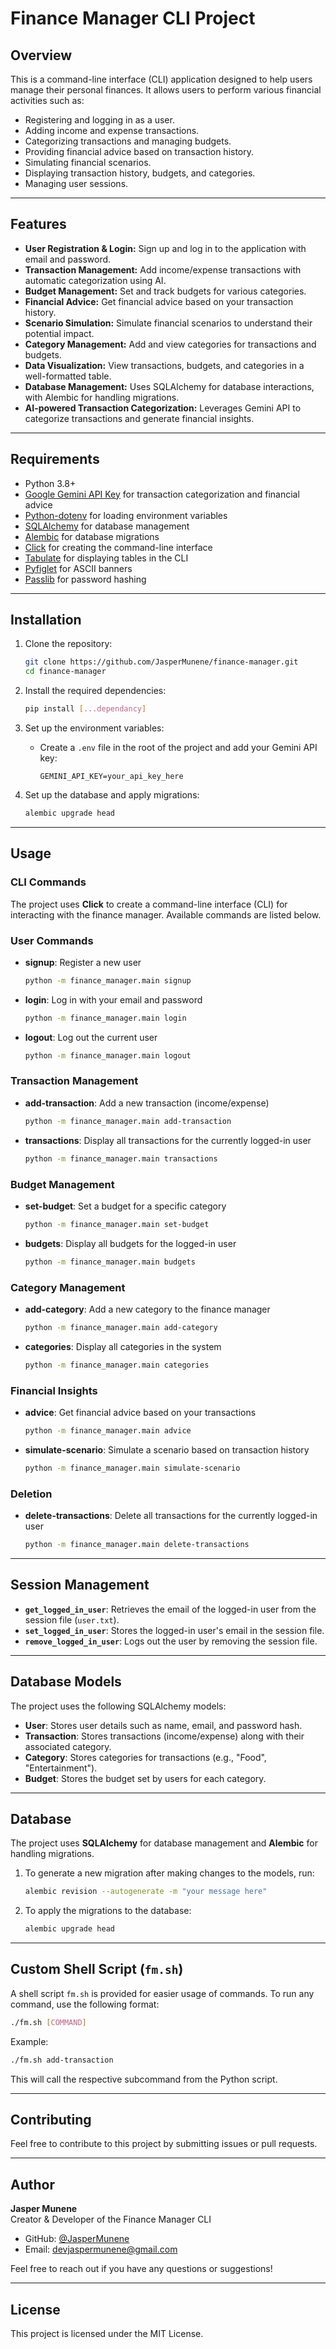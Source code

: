 # Finance Manager CLI Project

## Overview

This is a command-line interface (CLI) application designed to help users manage their personal finances. It allows users to perform various financial activities such as:

- Registering and logging in as a user.
- Adding income and expense transactions.
- Categorizing transactions and managing budgets.
- Providing financial advice based on transaction history.
- Simulating financial scenarios.
- Displaying transaction history, budgets, and categories.
- Managing user sessions.
---
## Features

- **User Registration & Login:** Sign up and log in to the application with email and password.
- **Transaction Management:** Add income/expense transactions with automatic categorization using AI.
- **Budget Management:** Set and track budgets for various categories.
- **Financial Advice:** Get financial advice based on your transaction history.
- **Scenario Simulation:** Simulate financial scenarios to understand their potential impact.
- **Category Management:** Add and view categories for transactions and budgets.
- **Data Visualization:** View transactions, budgets, and categories in a well-formatted table.
- **Database Management:** Uses SQLAlchemy for database interactions, with Alembic for handling migrations.
- **AI-powered Transaction Categorization:** Leverages Gemini API to categorize transactions and generate financial insights.
---
## Requirements

- Python 3.8+
- [Google Gemini API Key](https://ai.google.dev/gemini-api/docs/) for transaction categorization and financial advice
- [Python-dotenv](https://pypi.org/project/python-dotenv/) for loading environment variables
- [SQLAlchemy](https://www.sqlalchemy.org/) for database management
- [Alembic](https://alembic.sqlalchemy.org/en/latest/) for database migrations
- [Click](https://click.palletsprojects.com/en/8.1.x/) for creating the command-line interface
- [Tabulate](https://pypi.org/project/tabulate/) for displaying tables in the CLI
- [Pyfiglet](https://pypi.org/project/pyfiglet/) for ASCII banners
- [Passlib](https://pypi.org/project/passlib/) for password hashing

---
## Installation

1. Clone the repository:
   ```bash
   git clone https://github.com/JasperMunene/finance-manager.git
   cd finance-manager
   ```

2. Install the required dependencies:
   ```bash
   pip install [...dependancy]
   ```

3. Set up the environment variables:
   - Create a `.env` file in the root of the project and add your Gemini API key:
     ```
     GEMINI_API_KEY=your_api_key_here
     ```

4. Set up the database and apply migrations:
   ```bash
   alembic upgrade head
   ```
---
## Usage

### CLI Commands

The project uses **Click** to create a command-line interface (CLI) for interacting with the finance manager. Available commands are listed below.

### User Commands

- **signup**: Register a new user
  ```bash
  python -m finance_manager.main signup
  ```

- **login**: Log in with your email and password
  ```bash
  python -m finance_manager.main login
  ```

- **logout**: Log out the current user
  ```bash
  python -m finance_manager.main logout
  ```

### Transaction Management

- **add-transaction**: Add a new transaction (income/expense)
  ```bash
  python -m finance_manager.main add-transaction
  ```

- **transactions**: Display all transactions for the currently logged-in user
  ```bash
  python -m finance_manager.main transactions
  ```

### Budget Management

- **set-budget**: Set a budget for a specific category
  ```bash
  python -m finance_manager.main set-budget
  ```

- **budgets**: Display all budgets for the logged-in user
  ```bash
  python -m finance_manager.main budgets
  ```

### Category Management

- **add-category**: Add a new category to the finance manager
  ```bash
  python -m finance_manager.main add-category
  ```

- **categories**: Display all categories in the system
  ```bash
  python -m finance_manager.main categories
  ```

### Financial Insights

- **advice**: Get financial advice based on your transactions
  ```bash
  python -m finance_manager.main advice
  ```

- **simulate-scenario**: Simulate a scenario based on transaction history
  ```bash
  python -m finance_manager.main simulate-scenario
  ```

### Deletion

- **delete-transactions**: Delete all transactions for the currently logged-in user
  ```bash
  python -m finance_manager.main delete-transactions
  ```

---
## Session Management

- **`get_logged_in_user`**: Retrieves the email of the logged-in user from the session file (`user.txt`).
- **`set_logged_in_user`**: Stores the logged-in user's email in the session file.
- **`remove_logged_in_user`**: Logs out the user by removing the session file.
---
## Database Models

The project uses the following SQLAlchemy models:

- **User**: Stores user details such as name, email, and password hash.
- **Transaction**: Stores transactions (income/expense) along with their associated category.
- **Category**: Stores categories for transactions (e.g., "Food", "Entertainment").
- **Budget**: Stores the budget set by users for each category.
---
## Database

The project uses **SQLAlchemy** for database management and **Alembic** for handling migrations.

1. To generate a new migration after making changes to the models, run:
   ```bash
   alembic revision --autogenerate -m "your message here"
   ```

2. To apply the migrations to the database:
   ```bash
   alembic upgrade head
   ```
---
## Custom Shell Script (`fm.sh`)

A shell script `fm.sh` is provided for easier usage of commands. To run any command, use the following format:

```bash
./fm.sh [COMMAND]
```

Example:
```bash
./fm.sh add-transaction
```

This will call the respective subcommand from the Python script.

---
## Contributing

Feel free to contribute to this project by submitting issues or pull requests.

---

## Author

**Jasper Munene**  
Creator & Developer of the Finance Manager CLI

- GitHub: [@JasperMunene](https://github.com/JasperMunene)
- Email: [devjaspermunene@gmail.com](mailto:devjaspermunene@gmail.com)

Feel free to reach out if you have any questions or suggestions!

---


## License

This project is licensed under the MIT License.